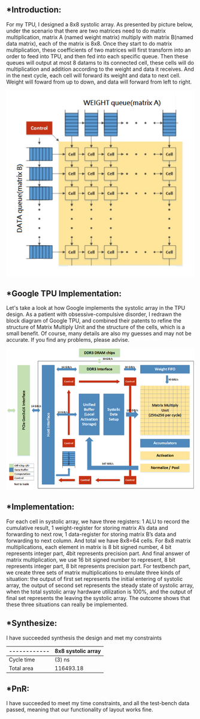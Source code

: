 ## *Introduction: 
For my TPU, I designed a 8x8 systolic array. As presented by picture below, under the scenario that there are two matrices need to do matrix multiplication, matrix A (named weight matrix) multiply with matrix B(named data matrix), each of the matrix is 8x8. Once they start to do matrix multiplication, these coefficients of two matrices will first transform into an order to feed into TPU, and then fed into each specific queue. Then these queues will output at most 8 datams to its connected cell, these cells will do multiplication and addition according to the weight and data it receives. And in the next cycle, each cell will forward its weight and data to next cell. Weight will foward from up to down, and data will forward from left to right.

  
   <img src= "https://github.com/Casear98/Systolic-array-implementation-in-RTL-for-tpu/blob/main/Pics/arch%20of%20Sys.png">
 
## *Google TPU Implementation:

Let's take a look at how Google implements the systolic array in the TPU design. As a patient with obsessive-compulsive disorder, I redrawn the block diagram of Google TPU, and combined their patents to refine the structure of Matrix Multiply Unit and the structure of the cells, which is a small benefit. Of course, many details are also my guesses and may not be accurate. If you find any problems, please advise.

<img src= "https://github.com/Casear98/Systolic-array-implementation-in-RTL-for-tpu/blob/main/Pics/Arch.png">

## *Implementation:

For each cell in systolic array, we have three registers: 1 ALU to record the cumulative result, 1 weight-register for storing matrix A’s data and forwarding to next row, 1 data-register for storing matrix B’s data and forwarding to next column. And total we have 8x8=64 cells. For 8x8 matrix multiplications, each element in matrix is 8 bit signed number, 4 bit represents integer part, 4bit represents precision part. And final answer of matrix multiplication, we use 16 bit signed number to represent, 8 bit represents integer part, 8 bit represents precision part. For testbench part, we create three sets of matrix multiplications to emulate three kinds of situation: the output of first set represents the initial entering of systolic array, the output of second set represents the steady state of systolic array, when the total systolic array hardware utilization is 100%, and the output of final set represents the leaving the systolic array. The outcome shows that these three situations can really be implemented.

## *Synthesize:

I have succeeded synthesis the design and met  my constraints

------------  | 8x8 systolic array
----------- | -------------
Cycle time  | (3) ns
Total area  | 116493.18 

## *PnR:

I have succeeded to meet my time constraints, and all the test-bench data passed, meaning that our functionality of layout works fine.
